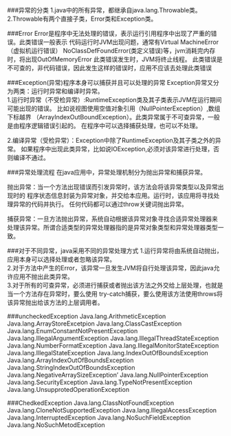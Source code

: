 ###异常的分类
1.java中的所有异常，都继承自java.lang.Throwable类。  <br/>
2.Throwable有两个直接子类，Error类和Exception类。

###Error
Error是程序中无法处理的错误，表示运行引用程序中出现了严重的错误。此类错误一般表示
代码运行时JVM出现问题，通常有Virtual MachineError（虚拟机运行错误）
NoClassDefFoundError(类定义错误)等，jvm消耗完内存时，将出现OutOfMemoryError
此类错误发生时，JVM将终止线程。
此类错误是不可查的，非代码错误，因此发生这样的错误时，应用不应该去处理此类错误  <br/>

###Exception(异常)程序本身可以捕获并且可以处理的异常
Exception异常又分为两类：运行时异常和编译时异常。  <br/>
1.运行时异常（不受检异常）:RuntimeException类及其子类表示JVM在运行期间可能出现的错误。
比如说视图使用空值对象引用（NullPointerException）,数组下标越界
（ArrayIndexOutBoundException）。此类异常属于不可查异常，一般是由程序逻辑错误引起的。
在程序中可以选择捕获处理，也可以不处理。  <br/>

2.编译异常（受检异常）：Exception中除了RuntimeException及其子类之外的异常。
如果程序中出现此类异常，比如说IOException,必须对该异常进行处理，否则编译不通过。  <br/>

###异常处理流程
在java应用中，异常处理机制分为抛出异常和捕获异常。

抛出异常：当一个方法出现错误而引发异常时，该方法会将该异常类型以及异常出现时的
程序状态信息封装为异常对象，并交给本应用。运行时，该应用将寻找处理异常的代码并执行。
任何代码都可以通过throw关键词抛出异常。  <br/>

捕获异常：一旦方法抛出异常，系统自动根据该异常对象寻找合适异常处理器来
处理该异常。所谓合适类型的异常处理器指的是异常对象类型和异常处理器类型一致。  <br/>

###对于不同异常，java采用不同的异常处理方式
1.运行异常将由系统自动抛出，应用本身可以选择处理或者忽略该异常。  <br/>
2.对于方法中产生的Error，该异常一旦发生JVM将自行处理该异常，因此java允许应用不抛出此类异常。  <br/>
3.对于所有的可查异常，必须进行捕获或者抛出该方法之外交给上层处理，也就是当一个方法存在异常时，要么使用
try-catch捕获，要么使用该方法使用throws将该异常抛出给该方法的上层调用者。  <br/>

###uncheckedException
Java.lang.ArithmeticException
Java.lang.ArrayStoreExcetpion
Java.lang.ClassCastException
Java.lang.EnumConstantNotPresentException
Java.lang.IllegalArgumentException
Java.lang.IllegalThreadStateException
Java.lang.NumberFormatException
Java.lang.IllegalMonitorStateException
Java.lang.IllegalStateException
Java.lang.IndexOutOfBoundsException
Java.lang.ArrayIndexOutOfBoundsException
Java.lang.StringIndexOutOfBoundsException
Java.lang.NegativeArraySizeException’
Java.lang.NullPointerException
Java.lang.SecurityException
Java.lang.TypeNotPresentException
Java.lang.UnsupprotedOperationException

###ChedkedException
Java.lang.ClassNotFoundException
Java.lang.CloneNotSupportedException
Java.lang.IllegalAccessException
Java.lang.InterruptedException
Java.lang.NoSuchFieldException
Java.lang.NoSuchMetodException
